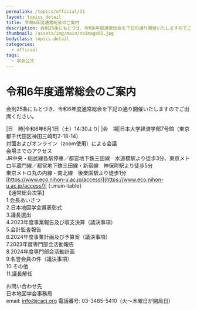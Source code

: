 ```yaml
---
permalink: /topics/official/31
layout: topics_detail
title: 令和6年度通常総会のご案内
description: 会則25条にもとづき、令和6年度通常総会を下記の通り開催いたしますのでご出席ください。
thumbnail: /assets/img/main/noimage01.jpg
bodyclass: topics-detail
categories:
  - official
tags:
  - 学会公式
---
```


# 令和6年度通常総会のご案内

会則25条にもとづき、令和6年度通常総会を下記の通り開催いたしますのでご出席ください。

|日　時|令和6年6月1日（土）14:30より|
|会　場|日本大学経済学部7号館（東京都千代田区神田三崎町2-18-14）<br>対面およびオンライン（zoom使用）による会議<br>会場までのアクセス<br>JR中央・総武線各駅停車／都営地下鉄三田線　水道橋駅より徒歩3分、東京メトロ半蔵門線／都営地下鉄三田線・新宿線　神保町駅より徒歩5分<br>東京メトロ丸の内線・南北線　後楽園駅より徒歩1分<br>[https://www.eco.nihon-u.ac.jp/access/](https://www.eco.nihon-u.ac.jp/access/)|
{:.main-table}
<br>
【通常総会次第】<br>
1.会長あいさつ<br>
2.日本地図学会賞表彰式<br>
3.議長選出<br>
4.2023年度事業報告及び収支決算（議決事項）<br>
5.会計監査報告<br>
6.2024年度事業計画及び予算案（議決事項）<br>
7.2023年度専門部会活動報告<br>
8.2024年度専門部会活動計画<br>
9.名誉会員の件（議決事項）<br>
10.その他<br>
11.議長解任<br>

お問い合わせ先<br>
日本地図学会事務局<br>
email: info@jcacj.org
電話番号: 03-3485-5410（火～木曜日が開局日）<br>

